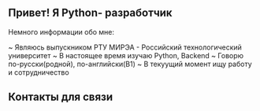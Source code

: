 ## Привет! Я Python- разработчик

Немного информации обо мне:

~ Являюсь выпускником РТУ МИРЭА - Российский технологический университет
~ В настоящее время изучаю Python, Backend
~ Говорю по-русски(родной), по-английски(B1)
~ В текуущий момент ищу работу и сотрудничество

## Контакты для связи



<!--
**mkmmcvrs68/mkmmcvrs68** is a ✨ _special_ ✨ repository because its `README.md` (this file) appears on your GitHub profile.

Here are some ideas to get you started:

- 🔭 I’m currently working on ...
- 🌱 I’m currently learning ...
- 👯 I’m looking to collaborate on ...
- 🤔 I’m looking for help with ...
- 💬 Ask me about ...
- 📫 How to reach me: ...
- 😄 Pronouns: ...
- ⚡ Fun fact: ...
-->
